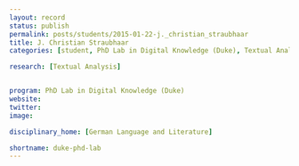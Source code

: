 ```yaml
---
layout: record
status: publish
permalink: posts/students/2015-01-22-j._christian_straubhaar
title: J. Christian Straubhaar
categories: [student, PhD Lab in Digital Knowledge (Duke), Textual Analysis]

research: [Textual Analysis]


program: PhD Lab in Digital Knowledge (Duke)
website: 
twitter:  
image: 

disciplinary_home: [German Language and Literature]

shortname: duke-phd-lab
---
```


